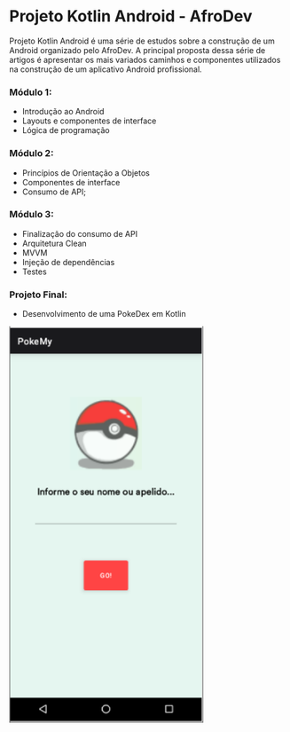 # Projeto Kotlin Android - AfroDev 
Projeto Kotlin Android é uma série de estudos sobre a construção de um Android organizado pelo AfroDev.
A principal proposta dessa série de artigos é apresentar os mais variados caminhos e 
componentes utilizados na construção de um aplicativo Android profissional.

### Módulo 1:
- Introdução ao Android
- Layouts e componentes de interface
- Lógica de programação

### Módulo 2:
- Princípios de Orientação a Objetos
- Componentes de interface
- Consumo de API;

### Módulo 3:
- Finalização do consumo de API
- Arquitetura Clean
- MVVM
- Injeção de dependências 
- Testes


### Projeto Final:
- Desenvolvimento de uma PokeDex em Kotlin
<img src="tela1.png" width="350" title="hover text">
